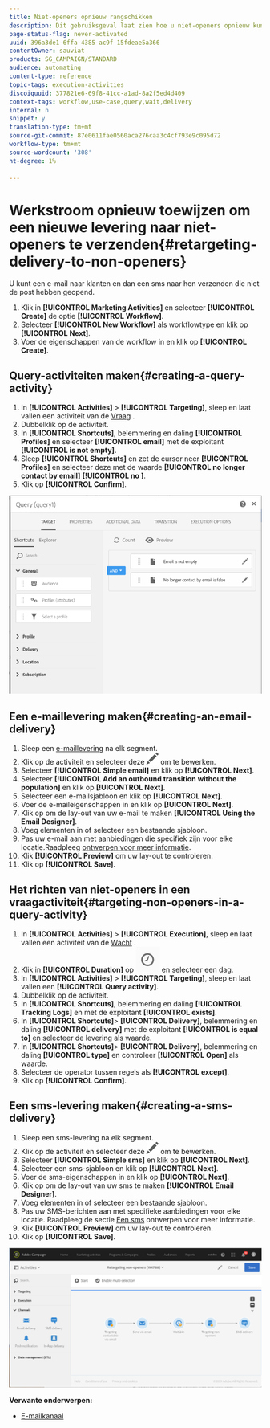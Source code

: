```yaml
---
title: Niet-openers opnieuw rangschikken
description: Dit gebruiksgeval laat zien hoe u niet-openers opnieuw kunt richten.
page-status-flag: never-activated
uuid: 396a3de1-6ffa-4385-ac9f-15fdeae5a366
contentOwner: sauviat
products: SG_CAMPAIGN/STANDARD
audience: automating
content-type: reference
topic-tags: execution-activities
discoiquuid: 377821e6-69f8-41cc-a1ad-8a2f5ed4d409
context-tags: workflow,use-case,query,wait,delivery
internal: n
snippet: y
translation-type: tm+mt
source-git-commit: 87e0611fae0560aca276caa3c4cf793e9c095d72
workflow-type: tm+mt
source-wordcount: '308'
ht-degree: 1%

---
```



# Werkstroom opnieuw toewijzen om een nieuwe levering naar niet-openers te verzenden{#retargeting-delivery-to-non-openers}

U kunt een e-mail naar klanten en dan een sms naar hen verzenden die niet de post hebben geopend.

1. Klik in **[!UICONTROL Marketing Activities]** en selecteer **[!UICONTROL Create]** de optie **[!UICONTROL Workflow]**.
1. Selecteer **[!UICONTROL New Workflow]** als workflowtype en klik op **[!UICONTROL Next]**.
1. Voer de eigenschappen van de workflow in en klik op **[!UICONTROL Create]**.

## Query-activiteiten maken{#creating-a-query-activity}

1. In **[!UICONTROL Activities]** > **[!UICONTROL Targeting]**, sleep en laat vallen een activiteit van de [Vraag](../../automating/using/query.md) .
1. Dubbelklik op de activiteit.
1. In **[!UICONTROL Shortcuts]**, belemmering en daling **[!UICONTROL Profiles]** en selecteer **[!UICONTROL email]** met de exploitant **[!UICONTROL is not empty]**.
1. Sleep **[!UICONTROL Shortcuts]** en zet de cursor neer **[!UICONTROL Profiles]** en selecteer deze met de waarde **[!UICONTROL no longer contact by email]** **[!UICONTROL no ]**.
1. Klik op **[!UICONTROL Confirm]**.

![](assets/wf-complement-query.png)

## Een e-maillevering maken{#creating-an-email-delivery}

1. Sleep een [e-maillevering](../../automating/using/email-delivery.md) na elk segment.
1. Klik op de activiteit en selecteer deze ![](assets/edit_darkgrey-24px.png) om te bewerken.
1. Selecteer **[!UICONTROL Simple email]** en klik op **[!UICONTROL Next]**.
1. Selecteer **[!UICONTROL Add an outbound transition without the population]** en klik op **[!UICONTROL Next]**.
1. Selecteer een e-mailsjabloon en klik op **[!UICONTROL Next]**.
1. Voer de e-maileigenschappen in en klik op **[!UICONTROL Next]**.
1. Klik op om de lay-out van uw e-mail te maken **[!UICONTROL Using the Email Designer]**.
1. Voeg elementen in of selecteer een bestaande sjabloon.
1. Pas uw e-mail aan met aanbiedingen die specifiek zijn voor elke locatie.Raadpleeg [ontwerpen voor meer informatie](../../designing/using/designing-from-scratch.md#designing-an-email-content-from-scratch).
1. Klik **[!UICONTROL Preview]** om uw lay-out te controleren.
1. Klik op **[!UICONTROL Save]**.

## Het richten van niet-openers in een vraagactiviteit{#targeting-non-openers-in-a-query-activity}

1. In **[!UICONTROL Activities]** > **[!UICONTROL Execution]**, sleep en laat vallen een activiteit van de [Wacht](../../automating/using/wait.md) .
1. Klik in **[!UICONTROL Duration]** op ![](assets/duration-icon.png) en selecteer een dag.
1. In **[!UICONTROL Activities]** > **[!UICONTROL Targeting]**, sleep en laat vallen een **[!UICONTROL Query activity]**.
1. Dubbelklik op de activiteit.
1. In **[!UICONTROL Shortcuts]**, belemmering en daling **[!UICONTROL Tracking Logs]** en met de exploitant **[!UICONTROL exists]**.
1. In **[!UICONTROL Shortcuts]**> **[!UICONTROL Delivery]**, belemmering en daling **[!UICONTROL delivery]** met de exploitant **[!UICONTROL is equal to]** en selecteer de levering als waarde.
1. In **[!UICONTROL Shortcuts]**> **[!UICONTROL Delivery]**, belemmering en daling **[!UICONTROL type]** en controleer **[!UICONTROL Open]** als waarde.
1. Selecteer de operator tussen regels als **[!UICONTROL except]**.
1. Klik op **[!UICONTROL Confirm]**.

## Een sms-levering maken{#creating-a-sms-delivery}

1. Sleep een sms-levering na elk segment.
1. Klik op de activiteit en selecteer deze ![](assets/edit_darkgrey-24px.png) om te bewerken.
1. Selecteer **[!UICONTROL Simple sms]** en klik op **[!UICONTROL Next]**.
1. Selecteer een sms-sjabloon en klik op **[!UICONTROL Next]**.
1. Voer de sms-eigenschappen in en klik op **[!UICONTROL Next]**.
1. Klik op om de lay-out van uw sms te maken **[!UICONTROL Email Designer]**.
1. Voeg elementen in of selecteer een bestaande sjabloon.
1. Pas uw SMS-berichten aan met specifieke aanbiedingen voor elke locatie.
Raadpleeg de sectie [Een sms](../../channels/using/creating-an-sms-message.md) ontwerpen voor meer informatie.
1. Klik **[!UICONTROL Preview]** om uw lay-out te controleren.
1. Klik op **[!UICONTROL Save]**.

![](assets/wf-retargeting-non-openers.png)

**Verwante onderwerpen:**

* [E-mailkanaal](../../channels/using/creating-an-email.md)
